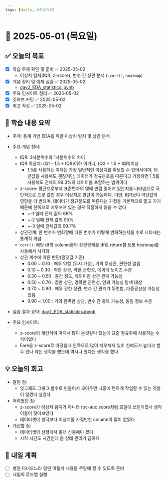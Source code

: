 ```yaml
---
tags: [daily, #학습기록]
---
```


# 📅 2025-05-01 (목요일)

## ✅ 오늘의 목표
- [x] 학습 주제 확인 및 준비 ✅ 2025-05-02
	- 이상치 탐지(IQR, z-score), 변수 간 상관 분석 (`.corr()`, `heatmap`)
- [x] 개념 정리 및 예제 실습 ✅ 2025-05-02
	- [day2_EDA_statistics.ipynb](./day2_EDA_statistics.ipynb)
- [x] 주요 인사이트 정리 ✅ 2025-05-02
- [x] 깃허브 커밋 ✅ 2025-05-02
- [x] 회고 작성 ✅ 2025-05-02

## 🧠 학습 내용 요약
- 주제: 통계 기반 EDA를 위한 이상치 탐지 및 상관 분석
- 주요 개념 정리: 
	- IQR: 3사분위수와 1사분위수의 차이
	- IQR 이상치: (Q1 - 1.5 * IQR)이하 이거나, (Q3 + 1.5 * IQR)이상
		- 1.5를 사용하는 이유는 가장 일반적인 이상치를 확보할 수 있어서이며, 더 큰값을 사용해도 괜찮지만, 데이터가 정규분포를 따른다고 가정하면 1.5를 사용해도 전체의 99.3%의 데이터를 포함하는 범위이다
	- z-score: 평균으로부터 표준편차의 몇배 만큼 떨어져 있는지를 나타냄으로 극단적으로 드문 값인 경우 이상치로 판단이 가능하다. 다만, IQR보다 극단값의 영향을 더 받으며, 데이터가 정규분포를 따른다는 가정을 기본적으로 깔고 가기 때문에 한쪽으로 치우쳐져 있는 경우 적절하지 않을 수 있다
		- +-1 일때 전체 값의 68%
		- +-2 일때 전체 값의 95%
		- +-3 일때 전체값의 99.7%
	- 상관관계: 한 변수가 변화할때 다른 변수가 어떻게 변화하는지를 수로 나타내는 통계적 개념
	- `corr()`: 해당 df의 column들의 상관관계를 df로 return함 보통 heatmap를 사용해서 시각화
	- 상관 계수에 따른 판단(절댓값 기준)
		- 0.00 ~ 0.10 : 매우 약함 (무시 가능), 거의 무상관, 관련성 없음
		- 0.10 ~ 0.30 : 약한 상관, 약한 관련성, 데이터 노이즈 수준
		- 0.30 ~ 0.50 : 중간 정도, 유의미한 상관 관계 가능성
		- 0.50 ~ 0.70 : 강한 상관, 명확한 관련성, 인과 가능성 탐색 대상
		- 0.70 ~ 0.90 : 매우 강한 상관, 변수 간 관계가 뚜렷함, 다중공선성 가능성 있음
		- 0.90 ~ 1.00 : 거의 완벽한 상관, 변수 간 중복 가능성, 동일 정보 수준
		
- 실습 결과 요약: [day2_EDA_statistics.ipynb](./day2_EDA_statistics.ipynb)
- 주요 인사이트:
	- z-score의 계산식이 어디서 많이 본것같다 했는데 표준 정규화에 사용하는 수식이었다
	- Fare을 z-score로 따졌을때 왼쪽으로 많이 치우쳐저 있어 신뢰도가 높다고 할수 있나 라는 생각을 했는데 역시나 였다는 생각을 했다

## 💡 오늘의 회고
- 잘된 점:
	- 엊그제도 그렇고 함수로 만들어서 모아두면 나중에 편하게 작업할 수 있는 것들이 많겠다 싶었다
- 어려웠던 점:
	- z-score가 이상치 탐지가 아니라 roc-auc score처럼 모델에 쓰던거였나 생각이들어 찾아보았다
	- 데이터셋이 생각보다 이상치를 가질만한 column이 많이 없었다
- 개선할 점:
	- 데이터셋의 선정에서 좀더 신중해야 겠다
	- 시작 시간도 시간인데 몸 상태 관리가 급하다

## 🔁 내일 계획
- [ ] 병원 다녀오느라 밀린 이틀치 내용들 주말에 할 수 있도록 준비
- [ ] 내일의 로드맵 실행
